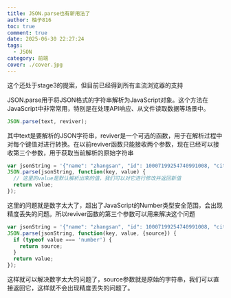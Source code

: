 ```yaml
---
title: JSON.parse也有新用法了
author: 柚子816
toc: true
comment: true
date: 2025-06-30 22:27:24
tags:
  - JSON
category: 前端
cover: ./cover.jpg
---
```


这个还处于stage3的提案，但目前已经得到所有主流浏览器的支持

JSON.parse用于将JSON格式的字符串解析为JavaScript对象。这个方法在JavaScript中非常常用，特别是在处理API响应、从文件读取数据等场景中。

```javascript
JSON.parse(text, reviver);
```
其中text是要解析的JSON字符串，reviver是一个可选的函数，用于在解析过程中对每个键值对进行转换。在以前reviver函数只能接收两个参数，现在已经可以接收第三个参数，用于获取当前解析的原始字符串

```javascript
var jsonString = '{"name": "zhangsan", "id": 10007199254740991008, "city": "Hangzhou"}';
JSON.parse(jsonString, function(key, value) {
  // 这里的value是默认解析出来的值，我们可以对它进行修改并返回新值
  return value;
});
```

这里的问题就是数字太大了，超出了JavaScript的Number类型安全范围，会出现精度丢失的问题。所以reviver函数的第三个参数可以用来解决这个问题

```javascript
var jsonString = '{"name": "zhangsan", "id": 10007199254740991008, "city": "Hangzhou"}';
JSON.parse(jsonString, function(key, value, {source}) {
  if (typeof value === 'number') {
    return source;
  }
  return value;
});
```

这样就可以解决数字太大的问题了，source参数就是原始的字符串，我们可以直接返回它，这样就不会出现精度丢失的问题了。